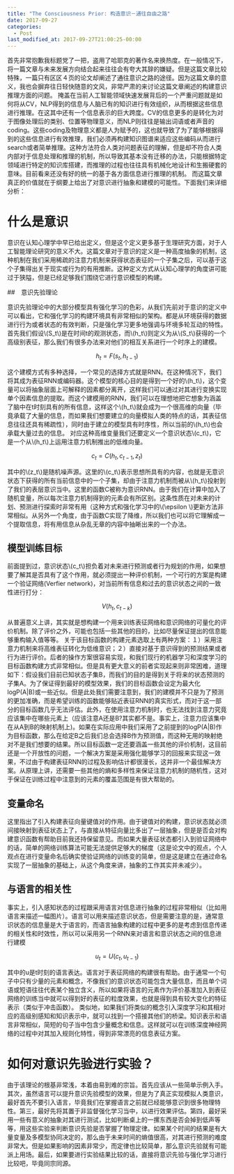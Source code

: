 ```yaml
---
title: "The Consciousness Prior: 构造意识－通往自由之路"
date: 2017-09-27
categories:
  - Post
last_modified_at: 2017-09-27T21:00:25-00:00
---
```



首先非常抱歉我标题党了一把，盗用了哈耶克的著作名来换热度。在一般情况下，将一篇文章与未来发展方向结合起来往往会有夸大其辞的嫌疑。但是这篇文章比较特殊，一篇只有区区４页的论文却阐述了通往意识之路的途径。因为这篇文章的意义，我也会摒弃往日轻快随意的文风，非常严肃的来讨论这篇文章阐述的构建意识推理方面的问题。
掩盖在当前人工智能领域快速发展背后的一个严重问题就是如何将从CV，NLP得到的信息与人脑已有的知识进行有效组织，从而根据这些信息进行推理。在这其中还有一个信息表示的巨大跨度。CV的信息更多的是转化为对于图像处理后的类别、位置等物理意义，而NLP则往往是输出词语或者声音的coding。这些coding及物理意义都是人为赋予的，这也就导致了为了能够根据得到的这些信息进行有效推理，我们必须再构建知识图谱来适应这些编码从而进行search或者简单推理。这种方法符合人类对问题表征的理解，但是却不符合人类内部对于信息处理和推理的机制，所以导致其基本没有迁移的办法，只能根据特定领域进行特定的知识库搭建，而推理的过程也往往具有机械化地设计和生搬硬套的意味。目前看来还没有好的统一的基于各方面信息进行推理的机制。
而这篇文章真正的价值就在于纲要上给出了对意识进行抽象和建模的可能性。下面我们来详细分析：

# 什么是意识

意识在认知心理学中早已给出定义，但是这个定义更多基于生理研究方面，对于人工智能理论研究的意义不大。这篇文章对于意识的定义是一种高度抽象的机制，这种机制在我们采用稀疏的注意力机制来获得状态表征的一个子集之后，可以基于这个子集得出关于现实或行为的有用推断。这种定义方式从认知心理学的角度讲可能过于狭隘，但是已经足够我们围绕它进行意识模型的构建。

##　意识先验理论

意识先验理论中的大部分模型具有强化学习的色彩，从我们先前对于意识的定义中可以看出，它和强化学习的构建环境具有非常相似的架构。都是从环境获得的数据进行行为或者状态的有效判断，只是强化学习更多地强调与环境多轮互动的特性。
首先我们假设\\(S_t\\)是在时间t的观测状态，而\\(h_t\\)则定义为从\\(S_t\\)获得的一个高级别表征，那么我们有很多办法来对他们的相互关系进行一个时序上的建模。

$$h_t=F(s_t, h_{t-1})$$

这个建模方式有多种选择，一个常见的选择方式就是RNN。在这种情况下，我们将其成为表征RNN或编码器。这个模型的核心目的是得到一个好的\\(h_t\\)，这个变量可以将抽象层面上可解释的因素都分离开，这样我们可以通过对其进行变换实现单个因素信息的提取。而这个建模用的RNN，我们可以在理想地把它想象为涵盖了脑中在t时刻具有的所有信息，这样这个\\(h_t\\)就会成为一个很高维的向量（毕竟承载了大量的信息，而如果我们想要建立的向量模拟人类的特点的话，其表征信息往往还具有稀疏性），同时由于建立的模型具有时序性，所以当前的\\(h_t\\)也会承载大量过去的信息。
对应这种高维变量我们还要定义一个意识状态\\(c_t\\)，它是一个从\\(h_t\\)上运用注意力机制推出的低维向量。

$$c_t=C(h_t, c_{t-1}, z_t)$$

其中的\\(z_t\\)是随机噪声源。这里的\\(c_t\\)表示思想所具有的内容，也就是无意识状态下获得的所有当前信息中的一个子集，却由于注意力机制而被从\\(h_t\\)投射到了我们的表层意识当中。这里的函数C被称为意识RNN。由于我们在计算中加入了随机变量，所以每次注意力机制得到的元素会有所区别。这条性质在对未来的计划、预测进行探索时非常有用（这种方式和强化学习中的\\(\epsilon \\)更新方法非常相似。从另外一个角度，由于函数C实现了降维，所以我们也可以将它理解成一个提取信息，将有用信息从杂乱无章的内容中抽晰出来的一个办法。

## 模型训练目标

前面提到过，意识状态\\(c_t\\)担负着对未来进行预测或者行为规划的作用，如果想要了解其是否具有了这个作用，就必须提出一种评价机制，一个可行的方案是构建一个验证网络(Verfier network)，对当前所有信息和过去的意识状态之间的一致性进行打分：

$$V(h_t, c_{t-k})$$

从普遍意义上讲，其实就是想构建一个用来训练表征网络和意识网络的可量化的评价机制。除了评价之外，可能也包括一些其他的目的，比如尽量保证提出的信息能够重构输入值等等。
关于该目标函数的构建元素选取上有两种方案：１）采用注意力机制来将高维表征转化为低维意识；２）直接对基于意识得到的预测结果或者行为进行评价。后者的操作方案很容易实现，和我们现行的机器学习和深度学习的目标函数构建方式非常相似。但是具有更大意义的前者实现起来则非常困难，道理如下：假设我们目前已知状态子集B，而我们的目的是得到关于将来的状态预测的子集A。为了保证得到最好的模型效果，我们的目标函数会设定为最大化logP(A|B)或一些近似。但是此处我们需要注意到，我们的建模并不只是为了预测的更加准确，而是希望训练的函数能够贴近表征RNN的真实形式，而对于这一部分的目标函数几乎无法评估。此外，在使用注意力机制时，也无法找到注意力究竟应该集中在哪些元素上（应该注意A还是B?其实都不是。事实上，注意力应该集中在从A到B的映射机制上)。如果在实际应用中我们采用了之前提到的logP(A|B)作为目标函数，那么在给定B之后我们总会选择B作为预测值，而这种无用的映射绝对不是我们想要的结果。所以目标函数一定还要涵盖一些其他的评价机制，这目前还是一个开放性的问题，一个解决方案是采用强化能够学习的回报来实现这一效果，不过由于构建表征RNN的过程及影响估计都很漫长，这并非一个最佳解决方案。从原理上讲，还需要一些其他的熵和多样性来保证注意力机制的随机性，这对于保证在训练过程中注意到的元素的覆盖范围是有很大帮助的。

## 变量命名

这里指出了引入构建表征向量键值对的作用。由于键值对的构建，意识状态就必须间接映射到表征状态上了，与直接从特征向量比多出了一层抽象，但是是否会对构建意识函数有帮助目前我还持保留意见。而如果大量表征状态都引入到验证网络中的话，简单的网络训练算法可能无法提供足够大的梯度（这是论文中的观点，个人观点在进行变量命名后确实使验证网络的训练变的简单，但是这是建立在通过命名实现了一层抽象的基础上，从这个角度来讲，抽象的工作其实并未减少）。

## 与语言的相关性

事实上，引入感知状态的过程跟采用语言对信息进行抽象的过程非常相似（比如用语言来描述一幅图片）。语言可以用来描述意识状态，但是需要注意的是，通常意识状态的信息量是大于语言的，而语言抽象构建的过程中更多的是考虑到信息传递的相关性和时效性，所以可以采用另一个RNN来对语言和意识状态之间的信息进行建模

$$u_t=U(c_t, u_{t-1})$$

其中的u是t时刻的语言表达。语言对于表征网络的构建很有帮助。由于通常一个句子中只有少量的元素和概念，不像我们的意识状态可能包含大量信息，而且单个词语或短语往往代表某个独立含义，所以如果将语言的元素作为评价基准加入到表征网络的训练当中就可以得到好的表征的粒度效果，也就是得到具有较大变化的特征表示（类似于冲击函数）。
类似地，如果我们将类似的概念引入深度学习和其相对应的高级别感知和知识表示中，就可以找到一个搭接其他们的桥梁。知识表示和语言非常相似，简短的句子当中包含少量概念和信息。这样就可以在训练深度神经网络的过程中对其加入规则化特性，得到非常漂亮的信息表征方案。

# 如何对意识先验进行实验？

由于该理论的根基非常浅，本着由易到难的宗旨。首先应该从一些简单示例入手。其次，虽然语言可以提升意识先验模型的效果，但是为了真正实现模拟人类意识，最好首先不要引入语言，毕竟我们在掌握语言之前就已经能够意识到很多物理特性。第三，最好先将其置于非监督强化学习当中，以进行效果评估。第四，最好采用一些有意义的抽象对其进行测试，比如判断桌上的一摞东西是否会掉到低声等等，用这些实验来判断意识先验是否掌握了物理定律。如果某个时间的结果是有大量变量及多模型协同决定的，那么由于未来时间的熵值很高，对其进行预测的难度非常大。但是如果影响的因素非常少，而定律也比较简单，那么意识先验就有可能派上用场。最后，如果要进行实验结果比较的话，直接将意识先验与强化学习进行比较吧，毕竟同宗同源。
